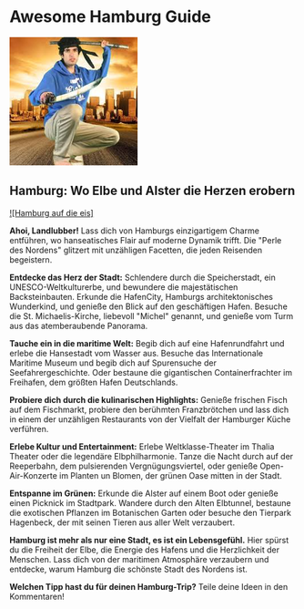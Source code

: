 # Awesome Hamburg Guide

![ninjakaisu.jpeg](images/ninjakaisu.jpeg)
## Hamburg: Wo Elbe und Alster die Herzen erobern
[![Hamburg auf die eis]](https://streamable.com/1z8avk)

**Ahoi, Landlubber!** Lass dich von Hamburgs einzigartigem Charme entführen, wo hanseatisches Flair auf moderne Dynamik trifft. Die "Perle des Nordens" glitzert mit unzähligen Facetten, die jeden Reisenden begeistern. 

**Entdecke das Herz der Stadt:** Schlendere durch die Speicherstadt, ein UNESCO-Weltkulturerbe, und bewundere die majestätischen Backsteinbauten. Erkunde die HafenCity, Hamburgs architektonisches Wunderkind, und genieße den Blick auf den geschäftigen Hafen. Besuche die St. Michaelis-Kirche, liebevoll "Michel" genannt, und genieße vom Turm aus das atemberaubende Panorama.

**Tauche ein in die maritime Welt:** Begib dich auf eine Hafenrundfahrt und erlebe die Hansestadt vom Wasser aus. Besuche das Internationale Maritime Museum und begib dich auf Spurensuche der Seefahrergeschichte. Oder bestaune die gigantischen Containerfrachter im Freihafen, dem größten Hafen Deutschlands.

**Probiere dich durch die kulinarischen Highlights:** Genieße frischen Fisch auf dem Fischmarkt, probiere den berühmten Franzbrötchen und lass dich in einem der unzähligen Restaurants von der Vielfalt der Hamburger Küche verführen. 

**Erlebe Kultur und Entertainment:** Erlebe Weltklasse-Theater im Thalia Theater oder die legendäre Elbphilharmonie. Tanze die Nacht durch auf der Reeperbahn, dem pulsierenden Vergnügungsviertel, oder genieße Open-Air-Konzerte im Planten un Blomen, der grünen Oase mitten in der Stadt.

**Entspanne im Grünen:** Erkunde die Alster auf einem Boot oder genieße einen Picknick im Stadtpark. Wandere durch den Alten Elbtunnel, bestaune die exotischen Pflanzen im Botanischen Garten oder besuche den Tierpark Hagenbeck, der mit seinen Tieren aus aller Welt verzaubert.

**Hamburg ist mehr als nur eine Stadt, es ist ein Lebensgefühl.** Hier spürst du die Freiheit der Elbe, die Energie des Hafens und die Herzlichkeit der Menschen. Lass dich von der maritimen Atmosphäre verzaubern und entdecke, warum Hamburg die schönste Stadt des Nordens ist.

**Welchen Tipp hast du für deinen Hamburg-Trip?** Teile deine Ideen in den Kommentaren!
